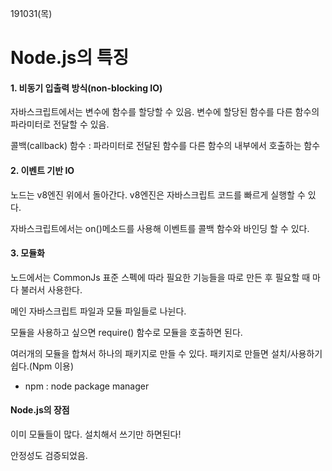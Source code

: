 191031(목)

# Node.js의 특징



#### 1. 비동기 입출력 방식(non-blocking IO)

자바스크립트에서는 변수에 함수를 할당할 수 있음. 변수에 할당된 함수를 다른 함수의 파라미터로 전달할 수 있음. 

콜백(callback) 함수 : 파라미터로 전달된 함수를 다른 함수의 내부에서 호출하는 함수



#### 2. 이벤트 기반 IO

노드는 v8엔진 위에서 돌아간다. v8엔진은 자바스크립트 코드를 빠르게 실행할 수 있다.

자바스크립트에서는 on()메소드를 사용해 이벤트를 콜백 함수와 바인딩 할 수 있다.



#### 3. 모듈화

노드에서는 CommonJs 표준 스펙에 따라 필요한 기능들을 따로 만든 후 필요할 때 마다 불러서 사용한다.

메인 자바스크립트 파일과 모듈 파일들로 나뉜다.

모듈을 사용하고 싶으면 require() 함수로 모듈을 호출하면 된다.

여러개의 모듈을 합쳐서 하나의 패키지로 만들 수 있다. 패키지로 만들면 설치/사용하기 쉽다.(Npm 이용)

- npm : node package manager



#### Node.js의 장점

이미 모듈들이 많다. 설치해서 쓰기만 하면된다!

안정성도 검증되었음.




